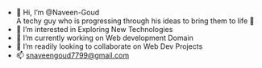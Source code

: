 - 👋 Hi, I’m @Naveen-Goud<br>
A techy guy who is progressing through his ideas to bring them to life 🌱
- 👀 I’m interested in Exploring New Technologies
- 🌱 I’m currently working on Web development Domain
- 💞️ I’m readily looking to collaborate on Web Dev Projects
- 📫 snaveengoud7799@gmail.com

<!---
Naveen-Goud/Naveen-Goud is a ✨ special ✨ repository because its `README.md` (this file) appears on your GitHub profile.
You can click the Preview link to take a look at your changes.
--->
